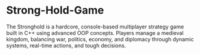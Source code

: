 # Strong-Hold-Game
The Stronghold is a hardcore, console-based multiplayer strategy game built in C++ using advanced OOP concepts. Players manage a medieval kingdom, balancing war, politics, economy, and diplomacy through dynamic systems, real-time actions, and tough decisions.
